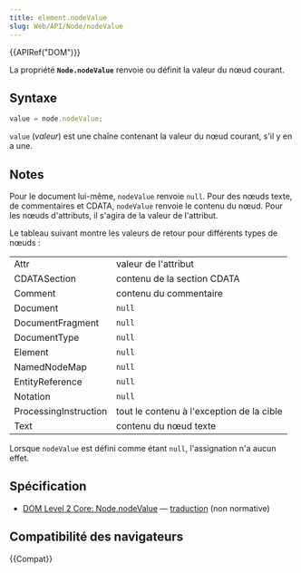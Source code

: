 ```yaml
---
title: element.nodeValue
slug: Web/API/Node/nodeValue
---
```


{{APIRef("DOM")}}

La propriété **`Node.nodeValue`** renvoie ou définit la valeur du nœud courant.

## Syntaxe

```js
value = node.nodeValue;
```

`value` (_valeur_) est une chaîne contenant la valeur du nœud courant, s'il y en a une.

## Notes

Pour le document lui-même, `nodeValue` renvoie `null`. Pour des nœuds texte, de commentaires et CDATA, `nodeValue` renvoie le contenu du nœud. Pour les nœuds d'attributs, il s'agira de la valeur de l'attribut.

Le tableau suivant montre les valeurs de retour pour différents types de nœuds&nbsp;:

<table>
  <tbody>
    <tr>
      <td>Attr</td>
      <td>valeur de l'attribut</td>
    </tr>
    <tr>
      <td>CDATASection</td>
      <td>contenu de la section CDATA</td>
    </tr>
    <tr>
      <td>Comment</td>
      <td>contenu du commentaire</td>
    </tr>
    <tr>
      <td>Document</td>
      <td><code>null</code></td>
    </tr>
    <tr>
      <td>DocumentFragment</td>
      <td><code>null</code></td>
    </tr>
    <tr>
      <td>DocumentType</td>
      <td><code>null</code></td>
    </tr>
    <tr>
      <td>Element</td>
      <td><code>null</code></td>
    </tr>
    <tr>
      <td>NamedNodeMap</td>
      <td><code>null</code></td>
    </tr>
    <tr>
      <td>EntityReference</td>
      <td><code>null</code></td>
    </tr>
    <tr>
      <td>Notation</td>
      <td><code>null</code></td>
    </tr>
    <tr>
      <td>ProcessingInstruction</td>
      <td>tout le contenu à l'exception de la cible</td>
    </tr>
    <tr>
      <td>Text</td>
      <td>contenu du nœud texte</td>
    </tr>
  </tbody>
</table>

Lorsque `nodeValue` est défini comme étant `null`, l'assignation n'a aucun effet.

## Spécification

- [DOM Level 2 Core: Node.nodeValue](http://www.w3.org/TR/DOM-Level-2-Core/core.html#ID-F68D080) — [traduction](http://www.yoyodesign.org/doc/w3c/dom2-core/core.html#ID-F68D080) (non normative)

## Compatibilité des navigateurs

{{Compat}}
